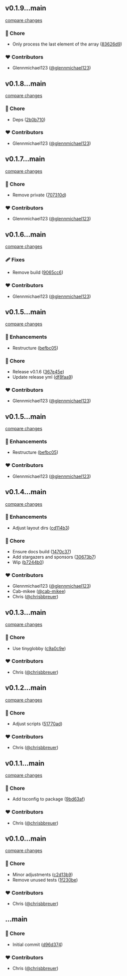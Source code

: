
## v0.1.9...main

[compare changes](https://github.com/stacksjs/vite-plugin-layouts/compare/v0.1.9...main)

### 🏡 Chore

- Only process the last element of the array ([83626d9](https://github.com/stacksjs/vite-plugin-layouts/commit/83626d9))

### ❤️ Contributors

- Glennmichael123 ([@glennmichael123](https://github.com/glennmichael123))

## v0.1.8...main

[compare changes](https://github.com/stacksjs/vite-plugin-layouts/compare/v0.1.8...main)

### 🏡 Chore

- Deps ([2b0b710](https://github.com/stacksjs/vite-plugin-layouts/commit/2b0b710))

### ❤️ Contributors

- Glennmichael123 ([@glennmichael123](https://github.com/glennmichael123))

## v0.1.7...main

[compare changes](https://github.com/stacksjs/vite-plugin-layouts/compare/v0.1.7...main)

### 🏡 Chore

- Remove private ([707310d](https://github.com/stacksjs/vite-plugin-layouts/commit/707310d))

### ❤️ Contributors

- Glennmichael123 ([@glennmichael123](https://github.com/glennmichael123))

## v0.1.6...main

[compare changes](https://github.com/stacksjs/vite-plugin-layouts/compare/v0.1.6...main)

### 🩹 Fixes

- Remove build ([9065cc6](https://github.com/stacksjs/vite-plugin-layouts/commit/9065cc6))

### ❤️ Contributors

- Glennmichael123 ([@glennmichael123](https://github.com/glennmichael123))

## v0.1.5...main

[compare changes](https://github.com/stacksjs/vite-plugin-layouts/compare/v0.1.5...main)

### 🚀 Enhancements

- Restructure ([befbc05](https://github.com/stacksjs/vite-plugin-layouts/commit/befbc05))

### 🏡 Chore

- Release v0.1.6 ([367e45e](https://github.com/stacksjs/vite-plugin-layouts/commit/367e45e))
- Update release yml ([df8faa9](https://github.com/stacksjs/vite-plugin-layouts/commit/df8faa9))

### ❤️ Contributors

- Glennmichael123 ([@glennmichael123](https://github.com/glennmichael123))

## v0.1.5...main

[compare changes](https://github.com/stacksjs/vite-plugin-layouts/compare/v0.1.5...main)

### 🚀 Enhancements

- Restructure ([befbc05](https://github.com/stacksjs/vite-plugin-layouts/commit/befbc05))

### ❤️ Contributors

- Glennmichael123 ([@glennmichael123](https://github.com/glennmichael123))

## v0.1.4...main

[compare changes](https://github.com/stacksjs/vite-plugin-layouts/compare/v0.1.4...main)

### 🚀 Enhancements

- Adjust layout dirs ([cd114b3](https://github.com/stacksjs/vite-plugin-layouts/commit/cd114b3))

### 🏡 Chore

- Ensure docs build ([1470c37](https://github.com/stacksjs/vite-plugin-layouts/commit/1470c37))
- Add stargazers and sponsors ([30673b7](https://github.com/stacksjs/vite-plugin-layouts/commit/30673b7))
- Wip ([b7244b0](https://github.com/stacksjs/vite-plugin-layouts/commit/b7244b0))

### ❤️ Contributors

- Glennmichael123 ([@glennmichael123](https://github.com/glennmichael123))
- Cab-mikee ([@cab-mikee](https://github.com/cab-mikee))
- Chris ([@chrisbbreuer](https://github.com/chrisbbreuer))

## v0.1.3...main

[compare changes](https://github.com/stacksjs/vite-plugin-layouts/compare/v0.1.3...main)

### 🏡 Chore

- Use tinyglobby ([c9a0c9e](https://github.com/stacksjs/vite-plugin-layouts/commit/c9a0c9e))

### ❤️ Contributors

- Chris ([@chrisbbreuer](https://github.com/chrisbbreuer))

## v0.1.2...main

[compare changes](https://github.com/stacksjs/vite-plugin-layouts/compare/v0.1.2...main)

### 🏡 Chore

- Adjust scripts ([51770ad](https://github.com/stacksjs/vite-plugin-layouts/commit/51770ad))

### ❤️ Contributors

- Chris ([@chrisbbreuer](https://github.com/chrisbbreuer))

## v0.1.1...main

[compare changes](https://github.com/stacksjs/vite-plugin-layouts/compare/v0.1.1...main)

### 🏡 Chore

- Add tsconfig to package ([9bd63af](https://github.com/stacksjs/vite-plugin-layouts/commit/9bd63af))

### ❤️ Contributors

- Chris ([@chrisbbreuer](https://github.com/chrisbbreuer))

## v0.1.0...main

[compare changes](https://github.com/stacksjs/vite-plugin-layouts/compare/v0.1.0...main)

### 🏡 Chore

- Minor adjustments ([c2d13b9](https://github.com/stacksjs/vite-plugin-layouts/commit/c2d13b9))
- Remove unused tests ([1f230be](https://github.com/stacksjs/vite-plugin-layouts/commit/1f230be))

### ❤️ Contributors

- Chris ([@chrisbbreuer](https://github.com/chrisbbreuer))

## ...main


### 🏡 Chore

- Initial commit ([d96d374](https://github.com/stacksjs/vite-plugin-layouts/commit/d96d374))

### ❤️ Contributors

- Chris ([@chrisbbreuer](https://github.com/chrisbbreuer))

